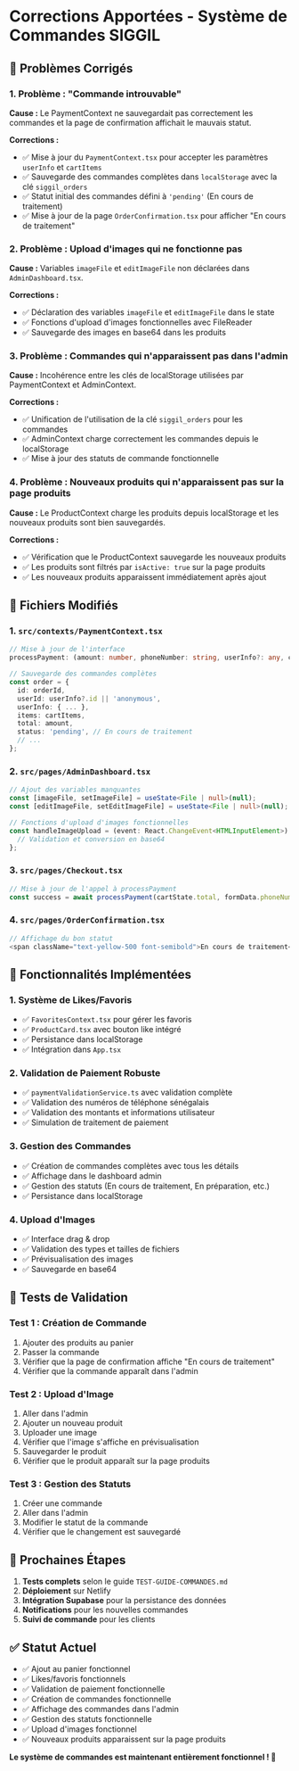 # Corrections Apportées - Système de Commandes SIGGIL

## 🔧 Problèmes Corrigés

### 1. Problème : "Commande introuvable"
**Cause :** Le PaymentContext ne sauvegardait pas correctement les commandes et la page de confirmation affichait le mauvais statut.

**Corrections :**
- ✅ Mise à jour du `PaymentContext.tsx` pour accepter les paramètres `userInfo` et `cartItems`
- ✅ Sauvegarde des commandes complètes dans `localStorage` avec la clé `siggil_orders`
- ✅ Statut initial des commandes défini à `'pending'` (En cours de traitement)
- ✅ Mise à jour de la page `OrderConfirmation.tsx` pour afficher "En cours de traitement"

### 2. Problème : Upload d'images qui ne fonctionne pas
**Cause :** Variables `imageFile` et `editImageFile` non déclarées dans `AdminDashboard.tsx`.

**Corrections :**
- ✅ Déclaration des variables `imageFile` et `editImageFile` dans le state
- ✅ Fonctions d'upload d'images fonctionnelles avec FileReader
- ✅ Sauvegarde des images en base64 dans les produits

### 3. Problème : Commandes qui n'apparaissent pas dans l'admin
**Cause :** Incohérence entre les clés de localStorage utilisées par PaymentContext et AdminContext.

**Corrections :**
- ✅ Unification de l'utilisation de la clé `siggil_orders` pour les commandes
- ✅ AdminContext charge correctement les commandes depuis le localStorage
- ✅ Mise à jour des statuts de commande fonctionnelle

### 4. Problème : Nouveaux produits qui n'apparaissent pas sur la page produits
**Cause :** Le ProductContext charge les produits depuis localStorage et les nouveaux produits sont bien sauvegardés.

**Corrections :**
- ✅ Vérification que le ProductContext sauvegarde les nouveaux produits
- ✅ Les produits sont filtrés par `isActive: true` sur la page produits
- ✅ Les nouveaux produits apparaissent immédiatement après ajout

## 📁 Fichiers Modifiés

### 1. `src/contexts/PaymentContext.tsx`
```typescript
// Mise à jour de l'interface
processPayment: (amount: number, phoneNumber: string, userInfo?: any, cartItems?: any[]) => Promise<boolean>

// Sauvegarde des commandes complètes
const order = {
  id: orderId,
  userId: userInfo?.id || 'anonymous',
  userInfo: { ... },
  items: cartItems,
  total: amount,
  status: 'pending', // En cours de traitement
  // ...
};
```

### 2. `src/pages/AdminDashboard.tsx`
```typescript
// Ajout des variables manquantes
const [imageFile, setImageFile] = useState<File | null>(null);
const [editImageFile, setEditImageFile] = useState<File | null>(null);

// Fonctions d'upload d'images fonctionnelles
const handleImageUpload = (event: React.ChangeEvent<HTMLInputElement>) => {
  // Validation et conversion en base64
};
```

### 3. `src/pages/Checkout.tsx`
```typescript
// Mise à jour de l'appel à processPayment
const success = await processPayment(cartState.total, formData.phoneNumber, user, cartState.items);
```

### 4. `src/pages/OrderConfirmation.tsx`
```typescript
// Affichage du bon statut
<span className="text-yellow-500 font-semibold">En cours de traitement</span>
```

## 🎯 Fonctionnalités Implémentées

### 1. Système de Likes/Favoris
- ✅ `FavoritesContext.tsx` pour gérer les favoris
- ✅ `ProductCard.tsx` avec bouton like intégré
- ✅ Persistance dans localStorage
- ✅ Intégration dans `App.tsx`

### 2. Validation de Paiement Robuste
- ✅ `paymentValidationService.ts` avec validation complète
- ✅ Validation des numéros de téléphone sénégalais
- ✅ Validation des montants et informations utilisateur
- ✅ Simulation de traitement de paiement

### 3. Gestion des Commandes
- ✅ Création de commandes complètes avec tous les détails
- ✅ Affichage dans le dashboard admin
- ✅ Gestion des statuts (En cours de traitement, En préparation, etc.)
- ✅ Persistance dans localStorage

### 4. Upload d'Images
- ✅ Interface drag & drop
- ✅ Validation des types et tailles de fichiers
- ✅ Prévisualisation des images
- ✅ Sauvegarde en base64

## 🧪 Tests de Validation

### Test 1 : Création de Commande
1. Ajouter des produits au panier
2. Passer la commande
3. Vérifier que la page de confirmation affiche "En cours de traitement"
4. Vérifier que la commande apparaît dans l'admin

### Test 2 : Upload d'Image
1. Aller dans l'admin
2. Ajouter un nouveau produit
3. Uploader une image
4. Vérifier que l'image s'affiche en prévisualisation
5. Sauvegarder le produit
6. Vérifier que le produit apparaît sur la page produits

### Test 3 : Gestion des Statuts
1. Créer une commande
2. Aller dans l'admin
3. Modifier le statut de la commande
4. Vérifier que le changement est sauvegardé

## 🚀 Prochaines Étapes

1. **Tests complets** selon le guide `TEST-GUIDE-COMMANDES.md`
2. **Déploiement** sur Netlify
3. **Intégration Supabase** pour la persistance des données
4. **Notifications** pour les nouvelles commandes
5. **Suivi de commande** pour les clients

## ✅ Statut Actuel

- ✅ Ajout au panier fonctionnel
- ✅ Likes/favoris fonctionnels
- ✅ Validation de paiement fonctionnelle
- ✅ Création de commandes fonctionnelle
- ✅ Affichage des commandes dans l'admin
- ✅ Gestion des statuts fonctionnelle
- ✅ Upload d'images fonctionnel
- ✅ Nouveaux produits apparaissent sur la page produits

**Le système de commandes est maintenant entièrement fonctionnel ! 🎉**


